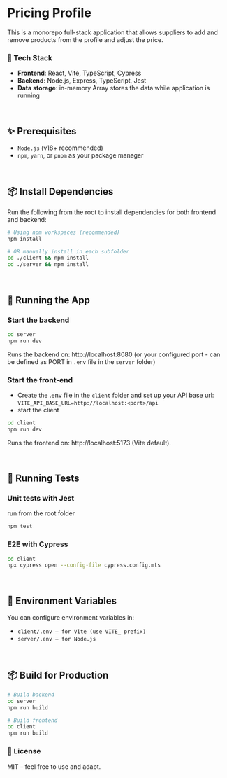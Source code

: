 # Pricing Profile

This is a monorepo full-stack application that allows suppliers to add and remove products from the profile and adjust the price.
<br />
### 🧰 Tech Stack
- <b>Frontend</b>: React, Vite, TypeScript, Cypress
- <b>Backend</b>: Node.js, Express, TypeScript, Jest
- <b>Data storage</b>: in-memory Array stores the data while application is running
<br />

## ✨ Prerequisites

- `Node.js` (v18+ recommended)
- `npm`, `yarn`, or `pnpm` as your package manager
<br />

## 📦 Install Dependencies

Run the following from the root to install dependencies for both frontend and backend:

```bash
# Using npm workspaces (recommended)
npm install

# OR manually install in each subfolder
cd ./client && npm install
cd ./server && npm install
```
<br />

## 🚀 Running the App
### Start the backend
```bash
cd server
npm run dev
```
Runs the backend on: http://localhost:8080 (or your configured port - can be defined as PORT in ```.env``` file in the ```server``` folder)

### Start the front-end
- Create the .env file in the ```client``` folder and set up your API base url: ```VITE_API_BASE_URL=http://localhost:<port>/api```
- start the client
```bash
cd client
npm run dev
```
Runs the frontend on: http://localhost:5173 (Vite default).

<br />


## 🧪 Running Tests

### Unit tests with Jest
run from the root folder
```bash
npm test
```
### E2E with Cypress
```bash
cd client
npx cypress open --config-file cypress.config.mts
```
<br />

## 📁 Environment Variables
You can configure environment variables in:

- ```client/.env – for Vite (use VITE_ prefix)```
- ```server/.env – for Node.js```

<br />

## 📦 Build for Production
```bash
# Build backend
cd server
npm run build
```

```bash
# Build frontend
cd client
npm run build
```

### 📝 License
MIT – feel free to use and adapt.